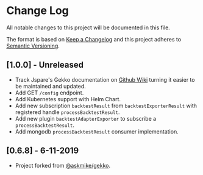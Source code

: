# Change Log
All notable changes to this project will be documented in this file.

The format is based on [Keep a Changelog](http://keepachangelog.com/) 
and this project adheres to [Semantic Versioning](http://semver.org/).

## [1.0.0] - Unreleased

- Track Jspare's Gekko documentation on [Github Wiki](https://github.com/jspare-projects/gekko/wiki) turning it easier to be maintained and updated.
- Add GET `/config` endpoint.
- Add Kubernetes support with Helm Chart.
- Add new subscription `backtestResult` from `backtestExporterResult` with registered handle `processBacktestResult`.
- Add new plugin `backtestAdapterExporter` to subscribe a `processBacktestResult`. 
- Add mongodb `processBacktestResult` consumer implementation.

## [0.6.8] - 6-11-2019

- Project forked from [@askmike/gekko](https://github.com/askmike/gekko).
